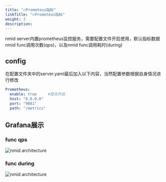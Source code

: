 ```yaml
---
title: "🔥Prometeus指标"
linkTitle: "🔥Prometeus指标"
weight: 3
description:
---
```


nmid server内置prometheus监控服务，需要配置文件开启使用，默认指标数据nmid func调用次数(qps)，以及nmid func调用耗时(during)

## config
在配置文件夹中的server.yaml最后加入以下内容，当然配置参数根据自身情况进行修改

```yml
Prometheus:
  enable: true     #是否开启
  host: "0.0.0.0"
  port: "9081"
  path: "/metrics"
```

## Grafana展示 

### func qps

<img src="/images/qps.png" alt="nmid architecture"/>  

### func during

<img src="/images/during.png" alt="nmid architecture"/>  